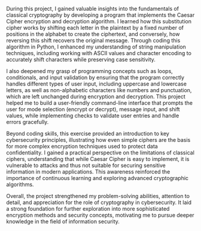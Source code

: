 During this project, I gained valuable insights into the fundamentals of classical cryptography by developing a program that implements the Caesar Cipher encryption and decryption algorithm. I learned how this substitution cipher works by shifting each letter in the plaintext by a fixed number of positions in the alphabet to create the ciphertext, and conversely, how reversing this shift recovers the original message. Through coding this algorithm in Python, I enhanced my understanding of string manipulation techniques, including working with ASCII values and character encoding to accurately shift characters while preserving case sensitivity.

I also deepened my grasp of programming concepts such as loops, conditionals, and input validation by ensuring that the program correctly handles different types of user input, including uppercase and lowercase letters, as well as non-alphabetic characters like numbers and punctuation, which are left unchanged during encryption and decryption. This project helped me to build a user-friendly command-line interface that prompts the user for mode selection (encrypt or decrypt), message input, and shift values, while implementing checks to validate user entries and handle errors gracefully.

Beyond coding skills, this exercise provided an introduction to key cybersecurity principles, illustrating how even simple ciphers are the basis for more complex encryption techniques used to protect data confidentiality. I gained a practical perspective on the limitations of classical ciphers, understanding that while Caesar Cipher is easy to implement, it is vulnerable to attacks and thus not suitable for securing sensitive information in modern applications. This awareness reinforced the importance of continuous learning and exploring advanced cryptographic algorithms.

Overall, the project strengthened my problem-solving abilities, attention to detail, and appreciation for the role of cryptography in cybersecurity. It laid a strong foundation for further exploration into more sophisticated encryption methods and security concepts, motivating me to pursue deeper knowledge in the field of information security.
